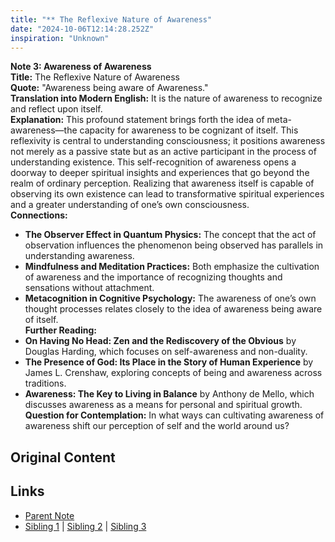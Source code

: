 ```yaml
---
title: "** The Reflexive Nature of Awareness"
date: "2024-10-06T12:14:28.252Z"
inspiration: "Unknown"
---
```


  
**Note 3: Awareness of Awareness**   
**Title:** The Reflexive Nature of Awareness  
**Quote:** "Awareness being aware of Awareness."  
**Translation into Modern English:** It is the nature of awareness to recognize and reflect upon itself.  
**Explanation:** This profound statement brings forth the idea of meta-awareness—the capacity for awareness to be cognizant of itself. This reflexivity is central to understanding consciousness; it positions awareness not merely as a passive state but as an active participant in the process of understanding existence. This self-recognition of awareness opens a doorway to deeper spiritual insights and experiences that go beyond the realm of ordinary perception. Realizing that awareness itself is capable of observing its own existence can lead to transformative spiritual experiences and a greater understanding of one’s own consciousness.  
**Connections:**  
- **The Observer Effect in Quantum Physics:** The concept that the act of observation influences the phenomenon being observed has parallels in understanding awareness.  
- **Mindfulness and Meditation Practices:** Both emphasize the cultivation of awareness and the importance of recognizing thoughts and sensations without attachment.  
- **Metacognition in Cognitive Psychology:** The awareness of one’s own thought processes relates closely to the idea of awareness being aware of itself.  
**Further Reading:**  
- **On Having No Head: Zen and the Rediscovery of the Obvious** by Douglas Harding, which focuses on self-awareness and non-duality.  
- **The Presence of God: Its Place in the Story of Human Experience** by James L. Crenshaw, exploring concepts of being and awareness across traditions.  
- **Awareness: The Key to Living in Balance** by Anthony de Mello, which discusses awareness as a means for personal and spiritual growth.  
**Question for Contemplation:** In what ways can cultivating awareness of awareness shift our perception of self and the world around us?  



## Original Content



## Links

- [Parent Note](/parent-note.md)
- [Sibling 1](/zettel1.md) | [Sibling 2](/zettel2.md) | [Sibling 3](/zettel3.md)

